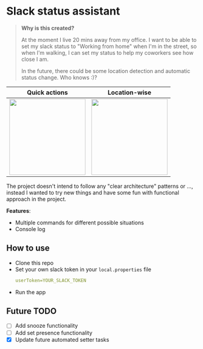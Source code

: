 # Slack status assistant

> **Why is this created?**
> 
> At the moment I live 20 mins away from my office.
> I want to be able to set my slack status to "Working from home" when I'm in the street,
> so when I'm walking, I can set my status to help my coworkers see how close I am.
> 
> In the future, there could be some location detection and automatic status change. Who knows :)?

|Quick actions|Location-wise|
|--|--|
|<img src="https://github.com/mahdi-malv/slack-status-assistant/assets/21319971/a05eb55d-048f-43bf-8a2a-69e44e002024" width="200" />|<img src="https://github.com/mahdi-malv/slack-status-assistant/assets/21319971/60571bec-f67a-474e-9da7-a906333342c0" width="200" />|


The project doesn't intend to follow any "clear architecture" patterns or ...,
instead I wanted to try new things and have some fun with functional approach in the project.  


**Features**:
- Multiple commands for different possible situations
- Console log

## How to use
- Clone this repo 
- Set your own slack token in your `local.properties` file
   ```yml
   userToken=YOUR_SLACK_TOKEN
   ```
- Run the app

## Future TODO
- [ ] Add snooze functionality
- [ ] Add set presence functionality
- [x] Update future automated setter tasks

